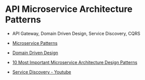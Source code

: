 # API Microservice Architecture Patterns

* API Gateway, Domain Driven Design, Service Discovery, CQRS
* [Microservice Patterns](https://microservices.io/patterns/index.html)
* [Domain Driven Design](https://medium.com/code-thoughts/what-i-understand-about-domain-driven-design-f7fbd00e364f)
* [10 Most Important Microservice Architecture Design Patterns](https://towardsdatascience.com/microservice-architecture-and-its-10-most-important-design-patterns-824952d7fa41)

* [Service Discovery - Youtube](https://www.youtube.com/watch?v=GboiMJm6WlA)
